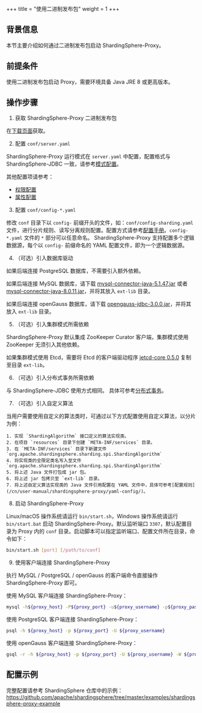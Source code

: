 +++
title = "使用二进制发布包"
weight = 1
+++

## 背景信息

本节主要介绍如何通过二进制发布包启动 ShardingSphere-Proxy。

## 前提条件

使用二进制发布包启动 Proxy，需要环境具备 Java JRE 8 或更高版本。

## 操作步骤

1. 获取 ShardingSphere-Proxy 二进制发布包

在[下载页面](https://shardingsphere.apache.org/document/current/cn/downloads/)获取。

2. 配置 `conf/server.yaml`

ShardingSphere-Proxy 运行模式在 `server.yaml` 中配置，配置格式与 ShardingSphere-JDBC 一致，请参考[模式配置](/cn/user-manual/shardingsphere-jdbc/yaml-config/mode/)。

其他配置项请参考：
* [权限配置](/cn/user-manual/shardingsphere-proxy/yaml-config/authentication/)
* [属性配置](/cn/user-manual/shardingsphere-proxy/yaml-config/props/)

3. 配置 `conf/config-*.yaml`

修改 `conf` 目录下以 `config-` 前缀开头的文件，如：`conf/config-sharding.yaml` 文件，进行分片规则、读写分离规则配置。配置方式请参考[配置手册](/cn/user-manual/shardingsphere-proxy/yaml-config/)。`config-*.yaml` 文件的 `*` 部分可以任意命名。
ShardingSphere-Proxy 支持配置多个逻辑数据源，每个以 `config-` 前缀命名的 YAML 配置文件，即为一个逻辑数据源。

4. （可选）引入数据库驱动

如果后端连接 PostgreSQL 数据库，不需要引入额外依赖。

如果后端连接 MySQL 数据库，请下载 [mysql-connector-java-5.1.47.jar](https://repo1.maven.org/maven2/mysql/mysql-connector-java/5.1.47/mysql-connector-java-5.1.47.jar) 或者 [mysql-connector-java-8.0.11.jar](https://repo1.maven.org/maven2/mysql/mysql-connector-java/8.0.11/mysql-connector-java-8.0.11.jar)，并将其放入 `ext-lib` 目录。

如果后端连接 openGauss 数据库，请下载 [opengauss-jdbc-3.0.0.jar](https://repo1.maven.org/maven2/org/opengauss/opengauss-jdbc/3.0.0/opengauss-jdbc-3.0.0.jar)，并将其放入 `ext-lib` 目录。

5. （可选）引入集群模式所需依赖

ShardingSphere-Proxy 默认集成 ZooKeeper Curator 客户端，集群模式使用 ZooKeeper 无须引入其他依赖。

如果集群模式使用 Etcd，需要将 Etcd 的客户端驱动程序 [jetcd-core 0.5.0](https://repo1.maven.org/maven2/io/etcd/jetcd-core/0.5.0/jetcd-core-0.5.0.jar) 复制至目录 `ext-lib`。

6. （可选）引入分布式事务所需依赖

与 ShardingSphere-JDBC 使用方式相同。
具体可参考[分布式事务](/cn/user-manual/shardingsphere-jdbc/special-api/transaction/)。

7. （可选）引入自定义算法

当用户需要使用自定义的算法类时，可通过以下方式配置使用自定义算法，以分片为例：

    1. 实现 `ShardingAlgorithm` 接口定义的算法实现类。
    2. 在项目 `resources` 目录下创建 `META-INF/services` 目录。
    3. 在 `META-INF/services` 目录下新建文件 `org.apache.shardingsphere.sharding.spi.ShardingAlgorithm`
    4. 将实现类的全限定类名写入至文件 `org.apache.shardingsphere.sharding.spi.ShardingAlgorithm`
    5. 将上述 Java 文件打包成 jar 包。
    6. 将上述 jar 包拷贝至 `ext-lib` 目录。
    7. 将上述自定义算法实现类的 Java 文件引用配置在 YAML 文件中，具体可参考[配置规则](/cn/user-manual/shardingsphere-proxy/yaml-config/)。

8. 启动 ShardingSphere-Proxy

Linux/macOS 操作系统请运行 `bin/start.sh`，Windows 操作系统请运行 `bin/start.bat` 启动 ShardingSphere-Proxy。默认监听端口 `3307`，默认配置目录为 Proxy 内的 `conf` 目录。启动脚本可以指定监听端口、配置文件所在目录，命令如下：

```bash
bin/start.sh [port] [/path/to/conf]
```

9. 使用客户端连接 ShardingSphere-Proxy

执行 MySQL / PostgreSQL / openGauss 的客户端命令直接操作 ShardingSphere-Proxy 即可。

使用 MySQL 客户端连接 ShardingSphere-Proxy：
```bash
mysql -h${proxy_host} -P${proxy_port} -u${proxy_username} -p${proxy_password}
```

使用 PostgreSQL 客户端连接 ShardingSphere-Proxy：
```bash 
psql -h ${proxy_host} -p ${proxy_port} -U ${proxy_username}
```

使用 openGauss 客户端连接 ShardingSphere-Proxy：
```bash 
gsql -r -h ${proxy_host} -p ${proxy_port} -U ${proxy_username} -W ${proxy_password}
```

## 配置示例

完整配置请参考 ShardingSphere 仓库中的示例：
<https://github.com/apache/shardingsphere/tree/master/examples/shardingsphere-proxy-example>
